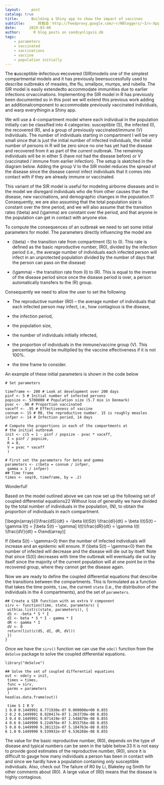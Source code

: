 ```yaml
---
layout:     post
catalog: true
title:      Building a Shiny app to show the impact of vaccines
subtitle:      转载自：http://feedproxy.google.com/~r/RBloggers/~3/v-Xpq-FosSE/
date:      2019-03-06
author:      R blog posts on sandsynligvis.dk
tags:
    - parameters
    - vaccinated
    - vaccinations
    - vaccine
    - population initially
---
```


The **s**usceptible-**i**nfectious-**r**ecovered (SIR)modelis one of the simplest compartmental models and it has previously beensuccessfully used to describe outbreaks of measles, the flu, smallpox, mumps, and rubella. The SIR model is easily extendedto accommodate immunities due to earlier infections orvaccinations. Implementing the SIR model in R has previously been documented so in this post we will extend this previous work adding an additionalcomponent to accommodate previously vaccinated individuals, and warp everythingin a Shiny app.

We will use a 4-compartment model where each individual in the population initially can be classified into 4 categories: susceptible (S), the infected (I), the recovered (R), and a group of previously vaccinated/immune (V) individuals. The number of individuals starting in compartment I will be very small since that is just the initial number of infected individuals, the initial number of persons in R will be zero since no one has yet had the disease and recovered from it as part of the *current* outbreak. The remaining individuals will be in either S (have not had the disease before) or V (vaccinated / immune from earlier infection). The setup is sketched in the diagram below. Adding the group V to the SIR model reduces the spread of the disease since the disease cannot infect individuals that it comes into contact with if they are already immune or vaccinated.




This variant of the SIR model is useful for modeling airborne diseases and in the model we disregard individuals who die from other causes than the disease, new vaccinations, and demographic changes in the population.11 Consequently, we are also assuming that the total population size is constant over the time period, and we will also assume that the transition rates \(\beta\) and \(\gamma\) are constant over the period, and that anyone in the population can get in contact with anyone else.

To compute the consequences of an outbreak we need to set some initial parameters for model. The parameters directly influencing the model are

- \(\beta\) – the transition rate from compartment \(S\) to \(I\). This rate is defined as the basic reproductive number, \(R0\), divided by the infection period (i.e., the average number of individuals each infected person will infect in an unprotected population divided by the number of days that the person can pass on the disease)

- \(\gamma\) – the transition rate from \(I\) to \(R\). This is equal to the inverse of the disease period since once the disease period is over, a person automatically transfers to the \(R\) group.


Consequently we need to allow the user to set the following

- The reproductive number \(R0\) – the average number of individuals that each infected person may infect, i.e., how contagious is the disease,

- the infection period,

- the population size,

- the number of individuals initially infected,

- the proportion of individuals in the immune/vaccine group \(V\). This percentage should be multiplied by the vaccine effectiveness if it is not 100%.

- the time frame to consider.


An example of these initial parameters is shown in the code below

```
# Set parameters

timeframe <- 200 # Look at development over 200 days
pinf <- 5 # Initial number of infected persons
popsize <- 5700000 # Population size (5.7 mio in Denmark)
pvac <- .90 # Proportion vaccinated
vaceff <- .95 # Effectiveness of vaccine
connum <- 15 # R0, the reproductive number. 15 is roughly measles
infper <- 14 # Infection period, 14 days

# Compute the proportions in each of the compartments at
# the initial outbreak
init <- c(S = 1 - pinf / popsize - pvac * vaceff,
 I = pinf / popsize,
 R = 0,
 V = pvac * vaceff 
 )

# First set the parameters for beta and gamma
parameters <- c(beta = connum / infper,
 gamma = 1 / infper)
## Time frame
times <- seq(0, timeframe, by = .2)
```

Wonderful!

Based on the model outlined above we can now set up the following set of coupled differential equations22 Without loss of generality we have divided by the total number of individuals in the population, \(N\), to obtain the *proportion* of individuals in each compartment.

\[\begin{array}{l}\frac{dS}{dt} = -\beta I(t)S(t) \\\frac{dI}{dt} = \beta I(t)S(t) – \gamma I(t) = [\beta S(t) – \gamma] I(t)\\\frac{dR}{dt} = \gamma I(t) \\\frac{dV}{dt} = 0\end{array}\]

If \(\beta S(t) – \gamma>0\) then the number of infected individuals will increase and an epidemic will ensure. If \(\beta S(t) – \gamma<0\) then the number of infected will decrease and the disease will die out by itself. Note that since \(S(t)\) decreases with time the outbreak will eventually die out by itself since the majority of the current population will at one point be in the recovered group, where they cannot get the disease again.

Now we are ready to define the coupled differential equations that describe the transitions between the compartments. This is formulated as a function that takes the time points, `time`, the current `state` (i.e., the distribution of the individuals in the 4 compartments), and the set of `parameters`.

```
## Create a SIR function with an extra V component
sirv <- function(time, state, parameters) {
 with(as.list(c(state, parameters)), {
 dS <- -beta * S * I
 dI <- beta * S * I - gamma * I
 dR <- gamma * I
 dV <- 0
 return(list(c(dS, dI, dR, dV)))
 })
}
```

Once we have the `sirv()` function we can use the `ode()` function from the `deSolve` package to solve the coupled differential equations.

```
library("deSolve")

## Solve the set of coupled differential equations
out <- ode(y = init,
 times = times,
 func = sirv,
 parms = parameters
 )
head(as.data.frame(out))
```

```
 time S I R V
1 0.0 0.1449991 8.771930e-07 0.000000e+00 0.855
2 0.2 0.1449991 8.920417e-07 1.263739e-08 0.855
3 0.4 0.1449991 9.071419e-07 2.548870e-08 0.855
4 0.6 0.1449990 9.224976e-07 3.855756e-08 0.855
5 0.8 0.1449990 9.381132e-07 5.184763e-08 0.855
6 1.0 0.1449990 9.539932e-07 6.536268e-08 0.855
```

The value for the basic reproductive number, \(R0\), depends on the type of disease and typical numbers can be seen in the table below.33 It is not easy to provide good estimates of the reproductive number, \(R0\), since it is difficult to gauge how many individuals a person has been in contact with and since we hardly have a population containing *only* susceptible individuals. Also, check out The failure of R0 by Li, Blakeley og Smith for other comments about \(R0\). A large value of \(R0\) means that the disease is highly contagious.
